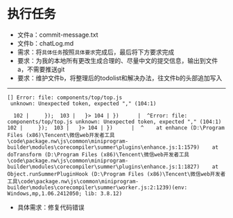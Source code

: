 # 执行任务

- 文件a：commit-message.txt
- 文件b：chatLog.md
- 需求：将`具体任务`按照`具体要求`完成后，最后将下方要求完成
- 要求：为我的本地所有更改生成合理的、尽量中文的提交信息，输出到文件a，不需要推送git
- 要求：维护文件b，将整理后的todolist和解决办法，往文件b的头部追加写入

--- 

```text
[] Error: file: components/top/top.js
 unknown: Unexpected token, expected "," (104:1)

  102 |     });  103 |   }> 104 | })      |  ^Error: file: components/top/top.js unknown: Unexpected token, expected "," (104:1)  102 |     });  103 |   }> 104 | })      |  ^    at enhance (D:\Program Files (x86)\Tencent\微信web开发者工具\code\package.nw\js\common\miniprogram-builder\modules\corecompiler\summer\plugins\enhance.js:1:1579)    at doTransform (D:\Program Files (x86)\Tencent\微信web开发者工具\code\package.nw\js\common\miniprogram-builder\modules\corecompiler\summer\plugins\enhance.js:1:1827)    at Object.runSummerPluginHook (D:\Program Files (x86)\Tencent\微信web开发者工具\code\package.nw\js\common\miniprogram-builder\modules\corecompiler\summer\worker.js:2:1239)(env: Windows,mp,1.06.2412050; lib: 3.8.12)
```

- 具体需求：修复代码错误
